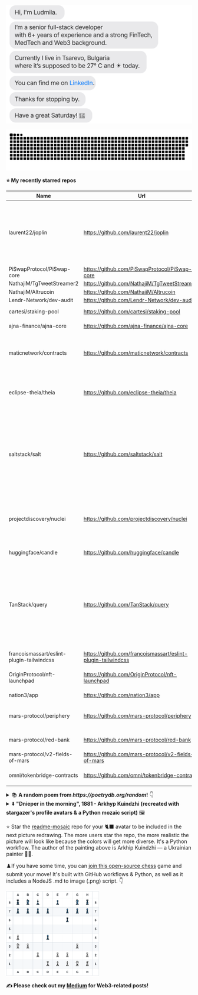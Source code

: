 [![](https://raw.githubusercontent.com/milaabl/milaabl/main/chat.svg)](https://www.linkedin.com/in/ludmila-a-dev/)

<!-- https://github.com/milaabl/milaabl/assets/86361434/c35b0e6f-acf0-435e-920d-b90faa4788ad -->

<img alt="Snake eating my contributions for breakfast🧉" src="https://raw.githubusercontent.com/milaabl/milaabl-readme/preview/github-contribution-grid-snake.svg" />

<strong>⭐ My recently starred repos </strong>
<!-- Starred repos start -->
| Name | Url | Stars | Description |
| --- | --- |  --- |  --- |
| laurent22/joplin|https://github.com/laurent22/joplin|37896|Joplin - the secure note taking and to-do app with synchronisation capabilities for Windows, macOS, Linux, Android and iOS.|
| PiSwapProtocol/PiSwap-core|https://github.com/PiSwapProtocol/PiSwap-core|4||
| NathajiM/TgTweetStreamer2|https://github.com/NathajiM/TgTweetStreamer2|1||
| NathajiM/Altrucoin|https://github.com/NathajiM/Altrucoin|2||
| Lendr-Network/dev-audit|https://github.com/Lendr-Network/dev-audit|1||
| cartesi/staking-pool|https://github.com/cartesi/staking-pool|7|PoS Staking Pools|
| ajna-finance/ajna-core|https://github.com/ajna-finance/ajna-core|26|Ajna Protocol core contracts|
| maticnetwork/contracts|https://github.com/maticnetwork/contracts|976|Smart contracts comprising the business logic of the Matic Network|
| eclipse-theia/theia|https://github.com/eclipse-theia/theia|18290|Eclipse Theia is a cloud & desktop IDE framework implemented in TypeScript.|
| saltstack/salt|https://github.com/saltstack/salt|13432|Software to automate the management and configuration of any infrastructure or application at scale. Get access to the Salt software package repository here: |
| projectdiscovery/nuclei|https://github.com/projectdiscovery/nuclei|14096|Fast and customizable vulnerability scanner based on simple YAML based DSL.|
| huggingface/candle|https://github.com/huggingface/candle|5512|Minimalist ML framework for Rust|
| TanStack/query|https://github.com/TanStack/query|35809|🤖 Powerful asynchronous state management, server-state utilities and data fetching for the web. TS/JS, React Query, Solid Query, Svelte Query and Vue Query.|
| francoismassart/eslint-plugin-tailwindcss|https://github.com/francoismassart/eslint-plugin-tailwindcss|987|ESLint plugin for Tailwind CSS usage|
| OriginProtocol/nft-launchpad|https://github.com/OriginProtocol/nft-launchpad|10|Contracts for Origin's NFT platform|
| nation3/app|https://github.com/nation3/app|34|Nation3 citizen app|
| mars-protocol/periphery|https://github.com/mars-protocol/periphery|9|Peripheral smart contracts to be deployed on Mars Hub|
| mars-protocol/red-bank|https://github.com/mars-protocol/red-bank|24|Smart contracts for Red Bank|
| mars-protocol/v2-fields-of-mars|https://github.com/mars-protocol/v2-fields-of-mars|2||
| omni/tokenbridge-contracts|https://github.com/omni/tokenbridge-contracts|207|Smart contracts for TokenBridge|

<!-- Starred repos end -->

<details>
  <summary>📚 <strong>A random poem from <em>https://poetrydb.org/random</em>!</strong> 👇 </summary>

<!-- Start poem -->
# 💮 General Gordon, the Hero of Khartoum by *William Topaz McGonagall*

<p>
    Alas! now o'er the civilised world there hangs a gloom<br/>For brave General Gordon, that was killed in Khartoum,<br/>He was a Christian hero, and a soldier of the Cross,<br/>And to England his death will be a very great loss.<br/><br/>He was very cool in temper, generous and brave,<br/>The friend of the poor, the sick, and the slave;<br/>And many a poor boy he did educate,<br/>And laboured hard to do so early and late.<br/><br/>He was a man that did not care for worldly gear,<br/>Because the living and true God he did fear;<br/>And the hearts of the poor he liked to cheer,<br/>And by his companions in arms he was loved most dear.<br/><br/>He always took the Bible for his guide,<br/>And he liked little boys to walk by his side;<br/>He preferred their company more so than men,<br/>Because he knew there was less guile in them.<br/><br/>And in his conversation he was modest and plain,<br/>Denouncing all pleasures he considered sinful and vain,<br/>And in battle he carried no weapon but a small cane,<br/>Whilst the bullets fell around him like a shower of rain.<br/><br/>He burnt the debtors' books that were imprisoned in Khartoum,<br/>And freed them from a dismal prison gloom,<br/>Those that were imprisoned for debt they couldn't pay,<br/>And sent them rejoicing on their way.<br/><br/>While engaged in the Russian war, in the midst of the fight,<br/>He stood upon a rising ground and viewed them left and right,<br/>But for their shot and shell he didn't care a jot,<br/>While the officers cried, Gordon, come down, or else you'll be shot.<br/><br/>His cane was christened by the soldiers Gordon's wand of victory<br/>And when he waved it the soldiers' hearts were filled with glee<br/>While with voice and gesture he encouraged them in the strife,<br/>And he himself appeared to possess a charmed life.<br/><br/>Once when leading a storming party the soldiers drew back,<br/>But he quickly observed that courage they did lack,<br/>Then he calmly lighted a cigar, and turned cheerfully found,<br/>And the soldiers rushed boldly on with a bound.<br/><br/>And they carried the position without delay,<br/>And the Chinese rebels soon gave way,<br/>Because God was with him during the day,<br/>And with those that trust Him for ever and aye.<br/><br/>He was always willing to conduct meetings for the poor,<br/>Also meat and clothing for them he tried to procure,<br/>And he always had little humorous speeches at command,<br/>And to hear him deliver them it must have been grand.<br/><br/>In military life his equal couldn't he found,<br/>No! if you were to search the wide world around,<br/>And 'tis pitiful to think he has met with such a doom<br/>By a base traitor knave while in Khartoum.<br/><br/>Yes, the black-hearted traitor opened the gates of Khartoum,<br/>And through that the Christian hero has met his doom,<br/>For when the gates were opened the Arabs rushed madly in,<br/>And foully murdered him while they laughingly did grin.<br/><br/>But he defended himself nobly with axe and sword in hand,<br/>But, alas! he was soon overpowered by that savage band,<br/>And his body received a hundred spear wounds and more,<br/>While his murderers exultingly did loudly shriek and roar.<br/><br/>But heaven's will,'tis said, must be done,<br/>And according to his own opinion his time was come;<br/>But I hope he is now in heaven reaping his reward.<br/>Although his fate on earth was really very hard.<br/><br/>I hope the people will his memory revere,<br/>And take an example from him, and worship God in fear,<br/>And never be too fond of worldly gear,<br/>And walk in General Gordon's footsteps, while they are here.
</p>

***
<!-- End poem -->
</details>

<details>
<summary>
  ⬇️ <strong>"Dnieper in the morning", 1881 - Arkhyp Kuindzhi (recreated with stargazer's profile avatars & a Python mozaic script)</strong> 🖼️
</summary>

<img width="49%" src="https://raw.githubusercontent.com/milaabl/readme-mosaic/main/data/input.jpg" alt="Original picture"/>
<img width="49%" src="https://raw.githubusercontent.com/milaabl/readme-mosaic/main/data/output.jpg" alt="Output picture"/>
<img width="70%" src="https://raw.githubusercontent.com/milaabl/readme-mosaic/main/data/output.gif" alt="Output GIF"/>
</details>

⭐ Star the [readme-mosaic](https://github.com/milaabl/readme-mosaic) repo for your 🐈‍⬛ avatar to be included in the next picture redrawing. The more users star the repo, the more realistic the picture will look like because the colors will get more diverse. It's a Python workflow. The author of the painting above is Arkhip Kuindzhi — a Ukrainian painter 💙💛.

♟️If you have some time, you can [join this open-source chess](https://github.com/milaabl/readme-chess) game and submit your move! It's built with GitHub workflows & Python, as well as it includes a NodeJS .md to image (.png) script. 👇

<a href="https://github.com/milaabl/readme-chess/blob/master/README.md"><img src="https://raw.githubusercontent.com/milaabl/readme-chess/master/chess.png" alt="README chess dynamic game preview" width="50%" /></a>

<strong>✍️ Please check out my <a href="https://medium.com/@milaabl2405">Medium</a> for Web3-related posts!</strong>

